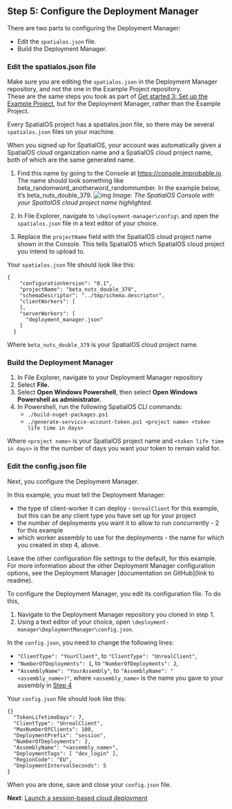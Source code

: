 ## Step 5: Configure the Deployment Manager

There are two parts to configuring the Deployment Manager:

* Edit the `spatialos.json` file.
* Build the Deployment Manager.

### Edit the spatialos.json file

Make sure you are editing the `spatialos.json` in the Deployment Manager repository, and not the one in the Example Project repository. <br/>
These are the same steps you took as part of [Get started 3: Set up the Example Project]({{urlRoot}}/content/get-started/exampleproject#Launchaclouddeployment), but for the Deployment Manager, rather than the Example Project. 

Every SpatialOS project has a spatialos.json file, so there may be several `spatialos.json` files on your machine. 

When you signed up for SpatialOS, your account was automatically given a SpatialOS cloud organization name and a SpatialOS cloud project name, both of which are the same generated name.

1. Find this name by going to the Console at <https://console.improbable.io>. The name should look something like beta_randomword_anotherword_randomnumber. In the example below, it’s beta_nuts_double_379. 
   ![img]({{assetRoot}}assets/tutorial/project-name.png)
   _Image: The SpatialOS Console with your SpaitalOS cloud project name highlighted._</br>


1. In File Explorer, navigate to `\deployment-manager\config\` and open the `spatialos.json` file in a text editor of your choice.
1. Replace the `projectName` field with the SpatialOS cloud project name shown in the Console. This tells SpatialOS which SpatialOS cloud project you intend to upload to.

Your `spatialos.json` file should look like this: 

```
{
    "configurationVersion": "0.1",
    "projectName": "beta_nuts_double_379",
    "schemaDescriptor": "../tmp/schema.descriptor",
    "clientWorkers": [
    ],
    "serverWorkers": [
      "deployment_manager.json"
    ]
  }
```

Where `beta_nuts_double_379` is your SpatialOS cloud project name. 

### Build the Deployment Manager

1. In File Explorer, navigate to your Deployment Manager repository
1. Select **File.**
1. Select **Open Windows Powershell**, then select **Open Windows Powershell as administrator.**
1. In Powershell, run the following SpatialOS CLI commands: 
	- `./build-nuget-packages.ps1`
	- `./generate-servicce-account-token.ps1 <project name> <token life time in days>`

Where `<project name>` is your SpatialOS project name and `<token life time in days>` is the the number of days you want your token to remain valid for. 

### Edit the config.json file

Next, you configure the Deployment Manager. 

In this example, you must tell the Deployment Manager:

*  the type of client-worker it can deploy - `UnrealClient` for this example, but this can be any client type you have set up for your project
* the number of deployments you want it to allow to run concurrently - 2 for this example
* which worker assembly to use for the deployments - the name for which you created in step 4, above.

Leave the other configuration file settings to the default, for this example.  For more information about the other Deployment Manager configuration options, see the Deployment Manager [documentation on GitHub](link to readme). 

To configure the Deployment Manager, you edit its configuration file. 
To do this, 

1. Navigate to the Deployment Manager repository you cloned in step 1.
1. Using a text editor of your choice, open `\deployment-manager\DeploymentManager\config.json`. 

In the `config.json`, you need to change the following lines: 

- `"ClientType": "YourClient"`, to `"ClientType": "UnrealClient"`,
- `"NumberOfDeployments": 1`, to `"NumberOfDeployments": 2`,
- `"AssemblyName": "YourAssembly"`, to `"AssemblyName": "<assembly_name>)"`, where `<assembly_name>` is the name you gave to your assembly in [Step 4](#Step5ConfiguretheDeploymentManager) 

Your `config.json` file should look like this: 

```
{}
  "TokenLifetimeDays": 7,
  "ClientType": "UnrealClient",
  "MaxNumberOfClients": 100,
  "DeploymentPrefix": "session",
  "NumberOfDeployments": 2,
  "AssemblyName": "<assembly_name>",
  "DeploymentTags": [ "dev_login" ],
  "RegionCode": "EU",
  "DeploymentIntervalSeconds": 5
}
```

When you are done, save and close your `config.json` file. 

**Next**: [Launch a session-based cloud deployment]({{urlRoot}}/content/tutorials/deployment-manager/tutorial-deploymentmgr-launch)